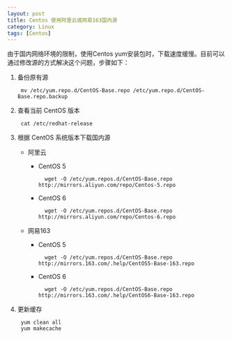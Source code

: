 ```yaml
---
layout: post
title: Centos 使用阿里云或网易163国内源
category: Linux
tags: [Centos]
---
```


由于国内网络环境的限制，使用Centos yum安装包时，下载速度缓慢。目前可以通过修改源的方式解决这个问题，步骤如下：

1. 备份原有源

        mv /etc/yum.repo.d/CentOS-Base.repo /etc/yum.repo.d/CentOS-Base.repo.backup

2. 查看当前 CentOS 版本

        cat /etc/redhat-release

3. 根据 CentOS 系统版本下载国内源

    - 阿里云

        * CentOS 5

                wget -O /etc/yum.repos.d/CentOS-Base.repo http://mirrors.aliyun.com/repo/Centos-5.repo

        * CentOS 6

                wget -O /etc/yum.repos.d/CentOS-Base.repo http://mirrors.aliyun.com/repo/Centos-6.repo

    - 网易163

        * CentOS 5

                wget -O /etc/yum.repos.d/CentOS-Base.repo http://mirrors.163.com/.help/CentOS5-Base-163.repo

        * CentOS 6

                wget -O /etc/yum.repos.d/CentOS-Base.repo http://mirrors.163.com/.help/CentOS6-Base-163.repo

4. 更新缓存

        yum clean all
        yum makecache
